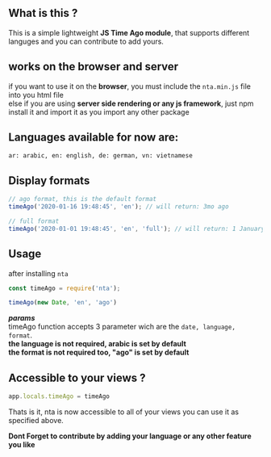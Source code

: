 ## What is this ?
This is a simple lightweight **JS Time Ago module**,
that supports different languges and you can contribute to add yours.

## works on the browser and server
if you want to use it on the **browser**, you must include the `nta.min.js` file into you html file
<br/>
else if you are using **server side rendering or any js framework**, just npm install it and import it as you import any other package 


## Languages available for now are:
`ar: arabic, en: english, de: german, vn: vietnamese`

## Display formats

```javascript
// ago format, this is the default format
timeAgo('2020-01-16 19:48:45', 'en'); // will return: 3mo ago

// full format
timeAgo('2020-01-01 19:48:45', 'en', 'full'); // will return: 1 January

```


## Usage
after installing `nta`

```javascript
const timeAgo = require('nta');

timeAgo(new Date, 'en', 'ago')
```

***params*** <br/>
timeAgo function accepts 3 parameter wich are the `date, language, format`. <br/>
**the language is not required, arabic is set by default** <br/>
**the format is not required too, "ago" is set by default**


## Accessible to your views ?

```javascript
app.locals.timeAgo = timeAgo
```
Thats is it, nta is now accessible to all of your views you can use it as specified above.


**Dont Forget to contribute by adding your language or any other feature you like**